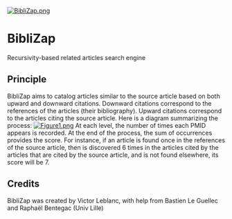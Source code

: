 [![BibliZap.png](https://i.postimg.cc/2y4d77Jh/BibliZap.png)](https://postimg.cc/JHzB1ZRz)
# BibliZap
Recursivity-based related articles search engine

## Principle
BibliZap aims to catalog articles similar to the source article based on both upward and downward citations. Downward citations correspond to the references of the articles (their bibliography). Upward citations correspond to the articles citing the source article. Here is a diagram summarizing the process:
[![Figure1.png](https://i.postimg.cc/tCGr2KQg/Figure1.png)](https://postimg.cc/3W9CwbwM)
At each level, the number of times each PMID appears is recorded. At the end of the process, the sum of occurrences provides the score. For instance, if an article is found once in the references of the source article, then is discovered 6 times in the articles cited by the articles that are cited by the source article, and is not found elsewhere, its score will be 7.

## Credits
BibliZap was created by Victor Leblanc, with help from Bastien Le Guellec and Raphaël Bentegac (Univ Lille)
